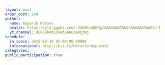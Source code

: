 ```yaml
---
layout: post
order_post: 140
author:
  name: Asparuh Kotsev
  avatar: https://yt3.ggpht.com/-Z1G4KnnURNg/AAAAAAAAAAI/AAAAAAAAAAA/-N0ZwKHpxs8/s88-c-k-no/photo.jpg
  yt_channel: UCN53kAtLOvWf2A6GoaDgjNg
schedule:
  in_spain: 2015-12-10 05:00:00 +0000
  international: http://bit.ly/Horario-Asparuth
categories:
public_participation: true
---
```

